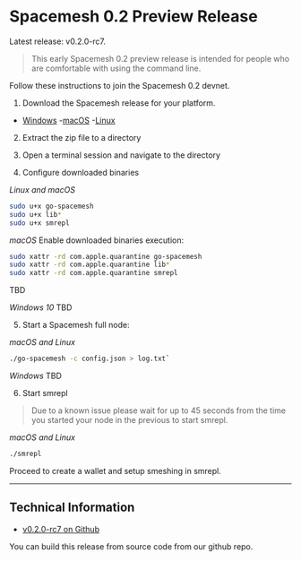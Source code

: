 # Spacemesh 0.2 Preview Release

Latest release: v0.2.0-rc7.

> This early Spacemesh 0.2 preview release is intended for people who are comfortable with using the command line.

Follow these instructions to join the Spacemesh 0.2 devnet.

1. Download the Spacemesh release for your platform.

- [Windows](https://github.com/spacemeshos/go-spacemesh/releases/download/v0.2.0-rc7/windows.zip)
-[macOS](https://github.com/spacemeshos/go-spacemesh/releases/download/v0.2.0-rc7/macOS.zip)
-[Linux](https://github.com/spacemeshos/go-spacemesh/releases/download/v0.2.0-rc7/linux.zip)

2. Extract the zip file to a directory

3. Open a terminal session and navigate to the directory

4. Configure downloaded binaries

*Linux and macOS*

```bash
sudo u+x go-spacemesh
sudo u+x lib*
sudo u+x smrepl
```

*macOS*
Enable downloaded binaries execution:

```bash
sudo xattr -rd com.apple.quarantine go-spacemesh
sudo xattr -rd com.apple.quarantine lib*
sudo xattr -rd com.apple.quarantine smrepl
```



TBD

*Windows 10*
TBD

5. Start a Spacemesh full node:

*macOS and Linux*
```bash
./go-spacemesh -c config.json > log.txt`
```

*Windows*
TBD

6. Start smrepl

> Due to a known issue please wait for up to 45 seconds from the time you started your node in the previous to start smrepl.

*macOS and Linux*

```bash
./smrepl
```

Proceed to create a wallet and setup smeshing in smrepl.


----

## Technical Information

- [v0.2.0-rc7 on Github](https://github.com/spacemeshos/go-spacemesh/releases/tag/v0.2.0-rc7)

You can build this release from source code from our github repo.
